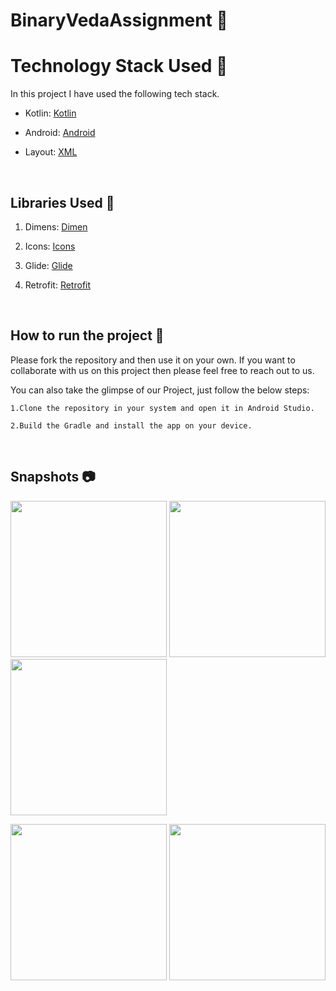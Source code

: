 # BinaryVedaAssignment 📱

# Technology Stack Used 📲

In this project I have used the following tech stack.

- Kotlin: [Kotlin](https://kotlinlang.org/)
- Android: [Android](https://developer.android.com/docs)

- Layout: [XML](https://developer.android.com/jetpack/guide)

<br>

## Libraries Used 🌟

1. Dimens: [Dimen](https://github.com/intuit/sdp)
2. Icons: [Icons](https://www.flaticon.com/)

3. Glide: [Glide](https://github.com/bumptech/glide)
4. Retrofit: [Retrofit](https://developer.android.com/guide/topics/ui/declaring-layout)


<br>

## How to run the project 📑

Please fork the repository and then use it on your own. If you want to collaborate with us on this project then please feel free to reach out to us.

You can also take the glimpse of our Project, just follow the below steps:

    1.Clone the repository in your system and open it in Android Studio.

    2.Build the Gradle and install the app on your device.
<br>

## Snapshots 📷

  <p float="left">
  <img src="https://user-images.githubusercontent.com/75352515/130012424-32e3872c-071c-4c30-b204-1301441adb7d.jpg" width="250" /> 

 
  <img src="https://user-images.githubusercontent.com/75352515/130012498-ab4da2e2-d6c9-441c-95ce-879627f78ef4.jpg" width="250" />
     <img src="https://user-images.githubusercontent.com/75352515/130012555-7a303b1c-9add-4a29-8851-8e882b3e1474.jpg" width="250" />

 
</p>
 <p float="left">
  
  <img src="https://user-images.githubusercontent.com/75352515/130012631-5475d658-71f2-4124-904b-e9dc029f25f2.jpg" width="250" />

   <img src="https://user-images.githubusercontent.com/75352515/130012710-1f50353c-394e-4a0b-9336-95098e2e4a29.jpg" width="250" /> 
 
</p>
 

<br>

